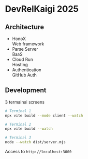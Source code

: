 # DevRelKaigi 2025

## Architecture

- HonoX  
Web framework
- Parse Server  
BaaS
- Cloud Run  
Hosting
- Authentication  
GitHub Auth

## Development

3 termainal screens

```bash
# Terminal 1
npx vite build --mode client --watch

# Terminal 2
npx vite build --watch

# Terminal 3
node --watch dist/server.mjs
```

Access to `http://localhost:3000`

